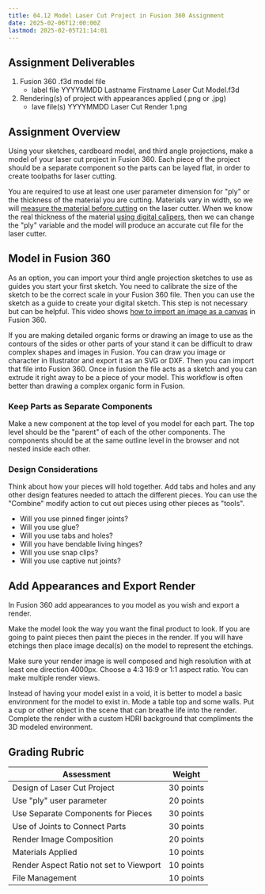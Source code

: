 ```yaml
---
title: 04.12 Model Laser Cut Project in Fusion 360 Assignment
date: 2025-02-06T12:00:00Z
lastmod: 2025-02-05T21:14:01
---
```


## Assignment Deliverables

1.  Fusion 360 .f3d model file
    - label file YYYYMMDD Lastname Firstname Laser Cut Model.f3d
2.  Rendering(s) of project with appearances applied (.png or .jpg)
    - lave file(s) YYYYMMDD Laser Cut Render 1.png

## Assignment Overview

Using your sketches, cardboard model, and third angle projections, make a model of your laser cut project in Fusion 360. Each piece of the project should be a separate component so the parts can be layed flat, in order to create toolpaths for laser cutting.

You are required to use at least one user parameter dimension for "ply" or the thickness of the material you are cutting. Materials vary in width, so we will [measure the material before cutting](https://youtu.be/a7HOiBC_81s) on the laser cutter. When we know the real thickness of the material [using digital calipers](https://youtu.be/oOZjbbe6YZk), then we can change the "ply" variable and the model will produce an accurate cut file for the laser cutter.

## Model in Fusion 360

As an option, you can import your third angle projection sketches to use as guides you start your first sketch. You need to calibrate the size of the sketch to be the correct scale in your Fusion 360 file. Then you can use the sketch as a guide to create your digital sketch. This step is not necessary but can be helpful. This video shows [how to import an image as a canvas](https://youtu.be/-3SMfrnWMTE) in Fusion 360.

If you are making detailed organic forms or drawing an image to use as the contours of the sides or other parts of your stand it can be difficult to draw complex shapes and images in Fusion. You can draw you image or character in Illustrator and export it as an SVG or DXF. Then you can import that file into Fusion 360. Once in fusion the file acts as a sketch and you can extrude it right away to be a piece of your model. This workflow is often better than drawing a complex organic form in Fusion.

### Keep Parts as Separate Components

Make a new component at the top level of you model for each part. The top level should be the "parent" of each of the other components. The components should be at the same outline level in the browser and not nested inside each other.

### Design Considerations

Think about how your pieces will hold together. Add tabs and holes and any other design features needed to attach the different pieces. You can use the "Combine" modify action to cut out pieces using other pieces as "tools".

- Will you use pinned finger joints?
- Will you use glue?
- Will you use tabs and holes?
- Will you have bendable living hinges?
- Will you use snap clips?
- Will you use captive nut joints?

## Add Appearances and Export Render

In Fusion 360 add appearances to you model as you wish and export a render.

Make the model look the way you want the final product to look. If you are going to paint pieces then paint the pieces in the render. If you will have etchings then place image decal(s) on the model to represent the etchings.

Make sure your render image is well composed and high resolution with at least one direction 4000px. Choose a 4:3 16:9 or 1:1 aspect ratio. You can make multiple render views.

Instead of having your model exist in a void, it is better to model a basic environment for the model to exist in. Mode a table top and some walls. Put a cup or other object in the scene that can breathe life into the render. Complete the render with a custom HDRI background that compliments the 3D modeled environment.

## Grading Rubric

<div class="responsive-table-markdown">

| Assessment                              | Weight    |
| --------------------------------------- | --------- |
| Design of Laser Cut Project             | 30 points |
| Use "ply" user parameter                | 20 points |
| Use Separate Components for Pieces      | 30 points |
| Use of Joints to Connect Parts          | 30 points |
| Render Image Composition                | 20 points |
| Materials Applied                       | 10 points |
| Render Aspect Ratio not set to Viewport | 10 points |
| File Management                         | 10 points |

</div>
